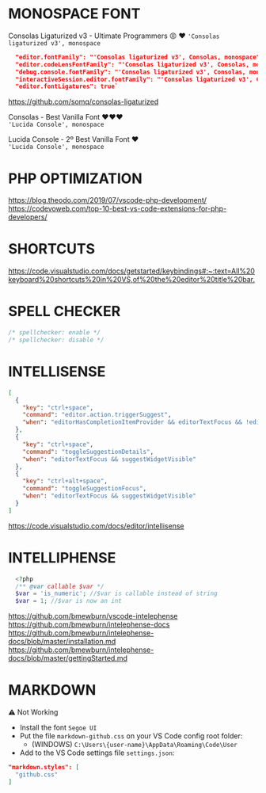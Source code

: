 # MONOSPACE FONT
Consolas Ligaturized v3 - Ultimate Programmers :rage: :heart:
`'Consolas ligaturized v3', monospace`  
```json
  "editor.fontFamily": "'Consolas ligaturized v3', Consolas, monospace",
  "editor.codeLensFontFamily": "'Consolas ligaturized v3', Consolas, monospace",
  "debug.console.fontFamily": "'Consolas ligaturized v3', Consolas, monospace",
  "interactiveSession.editor.fontFamily": "'Consolas ligaturized v3', Consolas, monospace",
  "editor.fontLigatures": true`
```
<https://github.com/somq/consolas-ligaturized>

Consolas - Best Vanilla Font :heart::heart::heart:  
`'Lucida Console', monospace`  

Lucida Console - 2º Best Vanilla Font :heart:  
`'Lucida Console', monospace`  



# PHP OPTIMIZATION
<https://blog.theodo.com/2019/07/vscode-php-development/>  
<https://codevoweb.com/top-10-best-vs-code-extensions-for-php-developers/>  



# SHORTCUTS
<https://code.visualstudio.com/docs/getstarted/keybindings#:~:text=All%20keyboard%20shortcuts%20in%20VS,of%20the%20editor%20title%20bar.>



# SPELL CHECKER
```php
/* spellchecker: enable */
/* spellchecker: disable */
```



# INTELLISENSE
```json
[
  {
    "key": "ctrl+space",
    "command": "editor.action.triggerSuggest",
    "when": "editorHasCompletionItemProvider && editorTextFocus && !editorReadonly"
  },
  {
    "key": "ctrl+space",
    "command": "toggleSuggestionDetails",
    "when": "editorTextFocus && suggestWidgetVisible"
  },
  {
    "key": "ctrl+alt+space",
    "command": "toggleSuggestionFocus",
    "when": "editorTextFocus && suggestWidgetVisible"
  }
]
```
<https://code.visualstudio.com/docs/editor/intellisense>



# INTELLIPHENSE
```php
  <?php
  /** @var callable $var */
  $var = 'is_numeric'; //$var is callable instead of string
  $var = 1; //$var is now an int
```
<https://github.com/bmewburn/vscode-intelephense>
<https://github.com/bmewburn/intelephense-docs>
<https://github.com/bmewburn/intelephense-docs/blob/master/installation.md>
<https://github.com/bmewburn/intelephense-docs/blob/master/gettingStarted.md>



# MARKDOWN
:warning: Not Working
- Install the font `Segoe UI`
- Put the file `markdown-github.css` on your VS Code config root folder:
  - (WINDOWS) `C:\Users\{user-name}\AppData\Roaming\Code\User`
- Add to the VS Code settings file `settings.json`:
```json
"markdown.styles": [
  "github.css"
]
```

